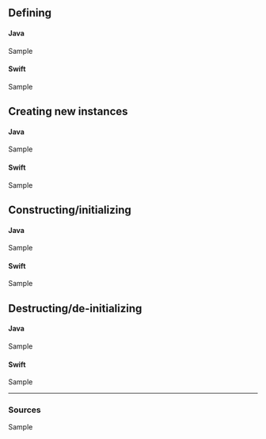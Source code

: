 ## Defining
#### Java
Sample
#### Swift
Sample

## Creating new instances
#### Java
Sample
#### Swift
Sample

## Constructing/initializing
#### Java
Sample
#### Swift
Sample

## Destructing/de-initializing
#### Java
Sample
#### Swift
Sample

----

### Sources
Sample
